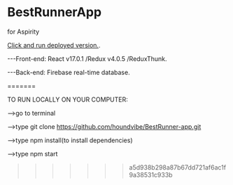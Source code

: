 # BestRunnerApp

for Aspirity

[Click and run deployed version.](https://bestrunnerapp.firebaseapp.com/).

---Front-end: React v17.0.1 /Redux v4.0.5 /ReduxThunk.

---Back-end: Firebase real-time database.

=======

TO RUN LOCALLY ON YOUR COMPUTER:

 -->go to terminal 
 
 -->type git clone https://github.com/houndvibe/BestRunner-app.git 
  
 -->type npm install(to install dependencies)
 
 -->type npm start 

>>>>>>> a5d938b298a87b67dd721af6ac1f9a38531c933b
